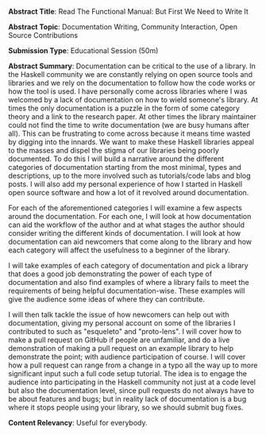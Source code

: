 **Abstract Title**: Read The Functional Manual: But First We Need to Write It

**Abstract Topic**: Documentation Writing, Community Interaction, Open Source Contributions

**Submission Type**: Educational Session (50m)

**Abstract Summary**:
Documentation can be critical to the use of a library. In the Haskell community we are constantly relying on open source tools and libraries and we rely on the documentation to follow how the code works or how the tool is used. I have personally come across libraries where I was welcomed by a lack of documentation on how to wield someone's library. At times the only documentation is a puzzle in the form of some category theory and a link to the research paper. At other times the library maintainer could not find the time to write documentation (we are busy humans after all). This can be frustrating to come across because it means time wasted by digging into the innards. We want to make these Haskell libraries appeal to the masses and dispel the stigma of our libraries being poorly documented. To do this I will build a narrative around the different categories of documentation starting from the most minimal, types and descriptions, up to the more involved such as tutorials/code labs and blog posts. I will also add my personal experience of how I started in Haskell open source software and how a lot of it revolved around documentation. 

For each of the aforementioned categories I will examine a few aspects around the documentation. For each one, I will look at how documentation can aid the workflow of the author and at what stages the author should consider writing the different kinds of documentation. I will look at how documentation can aid newcomers that come along to the library and how each category will affect the usefulness to a beginner of the library.

I will take examples of each category of documentation and pick a library that does a good job demonstrating the power of each type of documentation and also find examples of where a library fails to meet the requirements of being helpful documentation-wise. These examples will give the audience some ideas of where they can contribute.

I will then talk tackle the issue of how newcomers can help out with documentation, giving my personal account on some of the libraries I contributed to such as "esqueleto" and "proto-lens". I will cover how to make a pull request on GitHub if people are unfamiliar, and do a live demonstration of making a pull request on an example library to help demonstrate the point; with audience participation of course. I will cover how a pull request can range from a change in a typo all the way up to more significant input such a full code setup tutorial. The idea is to engage the audience into participating in the Haskell community not just at a code level but also the documentation level, since pull requests do not always have to be about features and bugs; but in reality lack of documentation is a bug where it stops people using your library, so we should submit bug fixes.

**Content Relevancy**: Useful for everybody.
